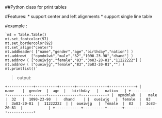 ##Python class for print tables


#Features:
	* support center and left alignments
	* support single line table

#example :

    `mt = Table.Table()
    mt.set_fontcolor(97)
    mt.set_bordercolor(92)
    mt.set_align("center")
    mt.addheader( ["name","gender","age","birthday","nation"] )
    mt.addrow(  ["opmdmlwk","male","32","1090-23-90","dhand"] )
    mt.addrow ( ["oueiwjg","female","83","3o83-20-81","11222222"] )
    mt.addrow ( ["oueiwjg","female","83","3o83-20-81",""] )
    mt.printlist()`


> output:

`+------------+----------+-------+--------------+------------+
|    name    |  gender  |  age  |   birthday   |   nation   |
+------------+----------+-------+--------------+------------+
|  opmdmlwk  |   male   |  32   |  1090-23-90  |   dhand    |
|  oueiwjg   |  female  |  83   |  3o83-20-81  |  11222222  |
|  oueiwjg   |  female  |  83   |  3o83-20-81  |            |
+------------+----------+-------+--------------+------------+
`

